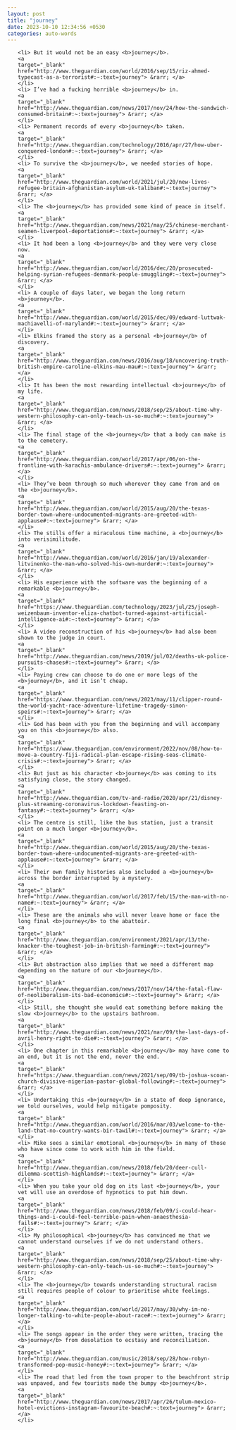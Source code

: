 ```yaml
---
layout: post
title: "journey"
date: 2023-10-10 12:34:56 +0530
categories: auto-words
---
```

<ol>

    <li> But it would not be an easy <b>journey</b>.
    <a 
    target="_blank" 
    href="http://www.theguardian.com/world/2016/sep/15/riz-ahmed-typecast-as-a-terrorist#:~:text=journey"> &rarr; </a>
    </li>
    <li> I’ve had a fucking horrible <b>journey</b> in.
    <a 
    target="_blank" 
    href="http://www.theguardian.com/news/2017/nov/24/how-the-sandwich-consumed-britain#:~:text=journey"> &rarr; </a>
    </li>
    <li> Permanent records of every <b>journey</b> taken.
    <a 
    target="_blank" 
    href="http://www.theguardian.com/technology/2016/apr/27/how-uber-conquered-london#:~:text=journey"> &rarr; </a>
    </li>
    <li> To survive the <b>journey</b>, we needed stories of hope.
    <a 
    target="_blank" 
    href="http://www.theguardian.com/world/2021/jul/20/new-lives-refugee-britain-afghanistan-asylum-uk-taliban#:~:text=journey"> &rarr; </a>
    </li>
    <li> The <b>journey</b> has provided some kind of peace in itself.
    <a 
    target="_blank" 
    href="http://www.theguardian.com/news/2021/may/25/chinese-merchant-seamen-liverpool-deportations#:~:text=journey"> &rarr; </a>
    </li>
    <li> It had been a long <b>journey</b> and they were very close now.
    <a 
    target="_blank" 
    href="http://www.theguardian.com/world/2016/dec/20/prosecuted-helping-syrian-refugees-denmark-people-smuggling#:~:text=journey"> &rarr; </a>
    </li>
    <li> A couple of days later, we began the long return <b>journey</b>.
    <a 
    target="_blank" 
    href="http://www.theguardian.com/world/2015/dec/09/edward-luttwak-machiavelli-of-maryland#:~:text=journey"> &rarr; </a>
    </li>
    <li> Elkins framed the story as a personal <b>journey</b> of discovery.
    <a 
    target="_blank" 
    href="http://www.theguardian.com/news/2016/aug/18/uncovering-truth-british-empire-caroline-elkins-mau-mau#:~:text=journey"> &rarr; </a>
    </li>
    <li> It has been the most rewarding intellectual <b>journey</b> of my life.
    <a 
    target="_blank" 
    href="http://www.theguardian.com/news/2018/sep/25/about-time-why-western-philosophy-can-only-teach-us-so-much#:~:text=journey"> &rarr; </a>
    </li>
    <li> The final stage of the <b>journey</b> that a body can make is to the cemetery.
    <a 
    target="_blank" 
    href="http://www.theguardian.com/world/2017/apr/06/on-the-frontline-with-karachis-ambulance-drivers#:~:text=journey"> &rarr; </a>
    </li>
    <li> They’ve been through so much wherever they came from and on the <b>journey</b>.
    <a 
    target="_blank" 
    href="http://www.theguardian.com/world/2015/aug/20/the-texas-border-town-where-undocumented-migrants-are-greeted-with-applause#:~:text=journey"> &rarr; </a>
    </li>
    <li> The stills offer a miraculous time machine, a <b>journey</b> into verisimilitude.
    <a 
    target="_blank" 
    href="http://www.theguardian.com/world/2016/jan/19/alexander-litvinenko-the-man-who-solved-his-own-murder#:~:text=journey"> &rarr; </a>
    </li>
    <li> His experience with the software was the beginning of a remarkable <b>journey</b>.
    <a 
    target="_blank" 
    href="https://www.theguardian.com/technology/2023/jul/25/joseph-weizenbaum-inventor-eliza-chatbot-turned-against-artificial-intelligence-ai#:~:text=journey"> &rarr; </a>
    </li>
    <li> A video reconstruction of his <b>journey</b> had also been shown to the judge in court.
    <a 
    target="_blank" 
    href="http://www.theguardian.com/news/2019/jul/02/deaths-uk-police-pursuits-chases#:~:text=journey"> &rarr; </a>
    </li>
    <li> Paying crew can choose to do one or more legs of the <b>journey</b>, and it isn’t cheap.
    <a 
    target="_blank" 
    href="https://www.theguardian.com/news/2023/may/11/clipper-round-the-world-yacht-race-adventure-lifetime-tragedy-simon-speirs#:~:text=journey"> &rarr; </a>
    </li>
    <li> God has been with you from the beginning and will accompany you on this <b>journey</b> also.
    <a 
    target="_blank" 
    href="https://www.theguardian.com/environment/2022/nov/08/how-to-move-a-country-fiji-radical-plan-escape-rising-seas-climate-crisis#:~:text=journey"> &rarr; </a>
    </li>
    <li> But just as his character <b>journey</b> was coming to its satisfying close, the story changed.
    <a 
    target="_blank" 
    href="http://www.theguardian.com/tv-and-radio/2020/apr/21/disney-plus-streaming-coronavirus-lockdown-feasting-on-fantasy#:~:text=journey"> &rarr; </a>
    </li>
    <li> The centre is still, like the bus station, just a transit point on a much longer <b>journey</b>.
    <a 
    target="_blank" 
    href="http://www.theguardian.com/world/2015/aug/20/the-texas-border-town-where-undocumented-migrants-are-greeted-with-applause#:~:text=journey"> &rarr; </a>
    </li>
    <li> Their own family histories also included a <b>journey</b> across the border interrupted by a mystery.
    <a 
    target="_blank" 
    href="http://www.theguardian.com/world/2017/feb/15/the-man-with-no-name#:~:text=journey"> &rarr; </a>
    </li>
    <li> These are the animals who will never leave home or face the long final <b>journey</b> to the abattoir.
    <a 
    target="_blank" 
    href="http://www.theguardian.com/environment/2021/apr/13/the-knacker-the-toughest-job-in-british-farming#:~:text=journey"> &rarr; </a>
    </li>
    <li> But abstraction also implies that we need a different map depending on the nature of our <b>journey</b>.
    <a 
    target="_blank" 
    href="http://www.theguardian.com/news/2017/nov/14/the-fatal-flaw-of-neoliberalism-its-bad-economics#:~:text=journey"> &rarr; </a>
    </li>
    <li> Still, she thought she would eat something before making the slow <b>journey</b> to the upstairs bathroom.
    <a 
    target="_blank" 
    href="http://www.theguardian.com/news/2021/mar/09/the-last-days-of-avril-henry-right-to-die#:~:text=journey"> &rarr; </a>
    </li>
    <li> One chapter in this remarkable <b>journey</b> may have come to an end, but it is not the end, never the end.
    <a 
    target="_blank" 
    href="https://www.theguardian.com/news/2021/sep/09/tb-joshua-scoan-church-divisive-nigerian-pastor-global-following#:~:text=journey"> &rarr; </a>
    </li>
    <li> Undertaking this <b>journey</b> in a state of deep ignorance, we told ourselves, would help mitigate pomposity.
    <a 
    target="_blank" 
    href="http://www.theguardian.com/world/2016/mar/03/welcome-to-the-land-that-no-country-wants-bir-tawil#:~:text=journey"> &rarr; </a>
    </li>
    <li> Mike sees a similar emotional <b>journey</b> in many of those who have since come to work with him in the field.
    <a 
    target="_blank" 
    href="http://www.theguardian.com/news/2018/feb/20/deer-cull-dilemma-scottish-highlands#:~:text=journey"> &rarr; </a>
    </li>
    <li> When you take your old dog on its last <b>journey</b>, your vet will use an overdose of hypnotics to put him down.
    <a 
    target="_blank" 
    href="http://www.theguardian.com/news/2018/feb/09/i-could-hear-things-and-i-could-feel-terrible-pain-when-anaesthesia-fails#:~:text=journey"> &rarr; </a>
    </li>
    <li> My philosophical <b>journey</b> has convinced me that we cannot understand ourselves if we do not understand others.
    <a 
    target="_blank" 
    href="http://www.theguardian.com/news/2018/sep/25/about-time-why-western-philosophy-can-only-teach-us-so-much#:~:text=journey"> &rarr; </a>
    </li>
    <li> The <b>journey</b> towards understanding structural racism still requires people of colour to prioritise white feelings.
    <a 
    target="_blank" 
    href="http://www.theguardian.com/world/2017/may/30/why-im-no-longer-talking-to-white-people-about-race#:~:text=journey"> &rarr; </a>
    </li>
    <li> The songs appear in the order they were written, tracing the <b>journey</b> from desolation to ecstasy and reconciliation.
    <a 
    target="_blank" 
    href="http://www.theguardian.com/music/2018/sep/28/how-robyn-transformed-pop-music-honey#:~:text=journey"> &rarr; </a>
    </li>
    <li> The road that led from the town proper to the beachfront strip was unpaved, and few tourists made the bumpy <b>journey</b>.
    <a 
    target="_blank" 
    href="http://www.theguardian.com/news/2017/apr/26/tulum-mexico-hotel-evictions-instagram-favourite-beach#:~:text=journey"> &rarr; </a>
    </li>